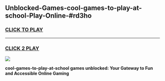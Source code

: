 
## Unblocked-Games-cool-games-to-play-at-school-Play-Online-#rd3ho
<h3>
<a href="https://premium.freeplayer.one?title=cool-games-to-play-at-school&ref=27F">CLICK TO PLAY</a></h3>
<hr>

<h3>
<a href="https://premium.freeplayer.one?title=cool-games-to-play-at-school&ref=27F">CLICK 2 PLAY</a>
  
</h3>

<a href="https://premium.freeplayer.one?title=cool-games-to-play-at-school&ref=27F"><img src="https://clearcache.store/games.png"></a>


**cool-games-to-play-at-school games unblocked: Your Gateway to Fun and Accessible Online Gaming**
